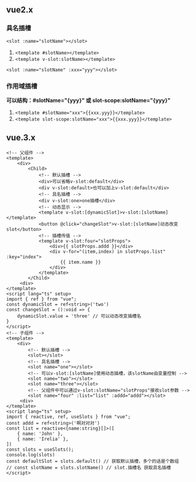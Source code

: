 ## vue2.x

### 具名插槽

`<slot :name="slotName"></slot>`

1. `<template #slotName></template>`
2. `<template v-slot:slotName></template>`

`<slot :name="slotName" :xxx="yyy"></slot>`

### 作用域插槽

**可以结构：#slotName="{yyy}" 或 slot-scope:slotName="{yyy}"**

1. `<template #slotName="xxx">{{xxx.yyy}}</template>`
2. `<template slot-scope:slotName="xxx">{{xxx.yyy}}</template>`

## vue.3.x

```vue
<!-- 父组件 -->
<template>
    <div>
        <Child>
            <!-- 默认插槽 -->
            <div>可以省略v-slot:default</div>
            <div v-slot:default>也可以加上v-slot:default</div>
            <!-- 具名插槽 -->
            <div v-slot:one>one插槽</div>
            <!-- 动态显示 -->
            <template v-slot:[dynamicSlot]>v-slot:[slotName]</template>
            <button @click="changeSlot">v-slot:[slotName]动态改变slot</button>
            <!-- 插槽传值 -->
            <template v-slot:four="slotProps">
                <div>{{ slotProps.addd }}</div>
                <div v-for="(item,index) in slotProps.list" :key="index">
                    {{ item.name }}
                </div>
            </template>
        </Child>
     <div>
</template>
<script lang="ts" setup>
import { ref } from "vue";
const dynamicSlot = ref<string>('two')
const changeSlot = ():void => {
    dynamicSlot.value = 'three' // 可以动态改变插槽名
}
</script>
<!-- 子组件 -->
<template>
    <div>
        <!-- 默认插槽 -->
        <slot></slot>
        <!-- 具名插槽 -->
        <slot name="one"></slot>
        <!-- 可以v-slot:[slotName]使用动态插槽，该slotName由变量控制 -->
        <slot name="two"></slot>
        <slot name="three"></slot>
        <!-- 父组件中可以通过v-slot:slotName="slotProps"接收slot参数 -->
        <slot name="four" :list="list" :addd="addd"></slot>
     <div>
</template>
<script lang="ts" setup>
import { reactive, ref, useSlots } from "vue";
const addd = ref<string>('啊对对对')
const list = reactive<{name:string}[]>([
    { name: 'John' },
    { name: 'Irelia' },
])
const slots = useSlots();
console.log(slots)
const defaultSlot = slots.default() // 获取默认插槽，多个的话是个数组
// const slotName = slots.slotName() // slot.插槽名 获取具名插槽
</script>
```
